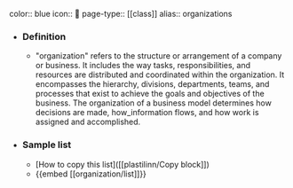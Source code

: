 color:: blue
icon:: 🏢
page-type:: [[class]]
alias:: organizations

- ### Definition 
  - "organization" refers to the structure or arrangement of a company or business. It includes the way tasks, responsibilities, and resources are distributed and coordinated within the organization. It encompasses the hierarchy, divisions, departments, teams, and processes that exist to achieve the goals and objectives of the business. The organization of a business model determines how decisions are made, how_information flows, and how work is assigned and accomplished.
- ### Sample list
  - [How to copy this list]([[plastilinn/Copy block]])
  - {{embed [[organization/list]]}}



